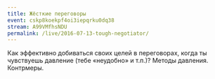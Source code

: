 ```yaml
---
title: Жёсткие переговоры
event: cskp8koekpf4oi3iepqrku0dq38
stream: A99VMfhsNDU
permalink: /live/2016-07-13-tough-negotiator/
---
```


Как эффективно добиваться своих целей в переговорах, когда ты чувствуешь давление (тебе «неудобно» и т.п.)? Методы давления. Контрмеры.
